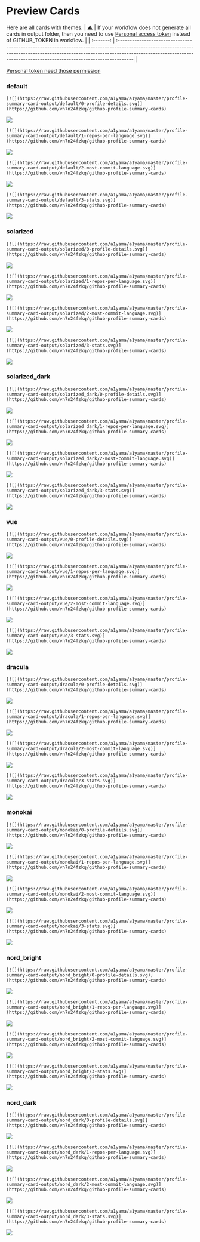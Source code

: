 
# Preview Cards

Here are all cards with themes.
| :warning: | If your workflow does not generate all cards in output folder, then you need to use [Personal access token](https://docs.github.com/en/actions/configuring-and-managing-workflows/creating-and-storing-encrypted-secrets) instead of GITHUB_TOKEN in workflow. |
| :-------: | :------------------------------------------------------------------------------------------------------------------------------------------------------------------------------------------------------------------------------------------------ |

[Personal token need those permission](https://github.com/vn7n24fzkq/github-profile-summary-cards/wiki/Personal-access-token-permissions)


### default


```
[![](https://raw.githubusercontent.com/a1yama/a1yama/master/profile-summary-card-output/default/0-profile-details.svg)](https://github.com/vn7n24fzkq/github-profile-summary-cards)
```
![](https://raw.githubusercontent.com/a1yama/a1yama/master/profile-summary-card-output/default/0-profile-details.svg)


```
[![](https://raw.githubusercontent.com/a1yama/a1yama/master/profile-summary-card-output/default/1-repos-per-language.svg)](https://github.com/vn7n24fzkq/github-profile-summary-cards)
```
![](https://raw.githubusercontent.com/a1yama/a1yama/master/profile-summary-card-output/default/1-repos-per-language.svg)


```
[![](https://raw.githubusercontent.com/a1yama/a1yama/master/profile-summary-card-output/default/2-most-commit-language.svg)](https://github.com/vn7n24fzkq/github-profile-summary-cards)
```
![](https://raw.githubusercontent.com/a1yama/a1yama/master/profile-summary-card-output/default/2-most-commit-language.svg)


```
[![](https://raw.githubusercontent.com/a1yama/a1yama/master/profile-summary-card-output/default/3-stats.svg)](https://github.com/vn7n24fzkq/github-profile-summary-cards)
```
![](https://raw.githubusercontent.com/a1yama/a1yama/master/profile-summary-card-output/default/3-stats.svg)


### solarized


```
[![](https://raw.githubusercontent.com/a1yama/a1yama/master/profile-summary-card-output/solarized/0-profile-details.svg)](https://github.com/vn7n24fzkq/github-profile-summary-cards)
```
![](https://raw.githubusercontent.com/a1yama/a1yama/master/profile-summary-card-output/solarized/0-profile-details.svg)


```
[![](https://raw.githubusercontent.com/a1yama/a1yama/master/profile-summary-card-output/solarized/1-repos-per-language.svg)](https://github.com/vn7n24fzkq/github-profile-summary-cards)
```
![](https://raw.githubusercontent.com/a1yama/a1yama/master/profile-summary-card-output/solarized/1-repos-per-language.svg)


```
[![](https://raw.githubusercontent.com/a1yama/a1yama/master/profile-summary-card-output/solarized/2-most-commit-language.svg)](https://github.com/vn7n24fzkq/github-profile-summary-cards)
```
![](https://raw.githubusercontent.com/a1yama/a1yama/master/profile-summary-card-output/solarized/2-most-commit-language.svg)


```
[![](https://raw.githubusercontent.com/a1yama/a1yama/master/profile-summary-card-output/solarized/3-stats.svg)](https://github.com/vn7n24fzkq/github-profile-summary-cards)
```
![](https://raw.githubusercontent.com/a1yama/a1yama/master/profile-summary-card-output/solarized/3-stats.svg)


### solarized_dark


```
[![](https://raw.githubusercontent.com/a1yama/a1yama/master/profile-summary-card-output/solarized_dark/0-profile-details.svg)](https://github.com/vn7n24fzkq/github-profile-summary-cards)
```
![](https://raw.githubusercontent.com/a1yama/a1yama/master/profile-summary-card-output/solarized_dark/0-profile-details.svg)


```
[![](https://raw.githubusercontent.com/a1yama/a1yama/master/profile-summary-card-output/solarized_dark/1-repos-per-language.svg)](https://github.com/vn7n24fzkq/github-profile-summary-cards)
```
![](https://raw.githubusercontent.com/a1yama/a1yama/master/profile-summary-card-output/solarized_dark/1-repos-per-language.svg)


```
[![](https://raw.githubusercontent.com/a1yama/a1yama/master/profile-summary-card-output/solarized_dark/2-most-commit-language.svg)](https://github.com/vn7n24fzkq/github-profile-summary-cards)
```
![](https://raw.githubusercontent.com/a1yama/a1yama/master/profile-summary-card-output/solarized_dark/2-most-commit-language.svg)


```
[![](https://raw.githubusercontent.com/a1yama/a1yama/master/profile-summary-card-output/solarized_dark/3-stats.svg)](https://github.com/vn7n24fzkq/github-profile-summary-cards)
```
![](https://raw.githubusercontent.com/a1yama/a1yama/master/profile-summary-card-output/solarized_dark/3-stats.svg)


### vue


```
[![](https://raw.githubusercontent.com/a1yama/a1yama/master/profile-summary-card-output/vue/0-profile-details.svg)](https://github.com/vn7n24fzkq/github-profile-summary-cards)
```
![](https://raw.githubusercontent.com/a1yama/a1yama/master/profile-summary-card-output/vue/0-profile-details.svg)


```
[![](https://raw.githubusercontent.com/a1yama/a1yama/master/profile-summary-card-output/vue/1-repos-per-language.svg)](https://github.com/vn7n24fzkq/github-profile-summary-cards)
```
![](https://raw.githubusercontent.com/a1yama/a1yama/master/profile-summary-card-output/vue/1-repos-per-language.svg)


```
[![](https://raw.githubusercontent.com/a1yama/a1yama/master/profile-summary-card-output/vue/2-most-commit-language.svg)](https://github.com/vn7n24fzkq/github-profile-summary-cards)
```
![](https://raw.githubusercontent.com/a1yama/a1yama/master/profile-summary-card-output/vue/2-most-commit-language.svg)


```
[![](https://raw.githubusercontent.com/a1yama/a1yama/master/profile-summary-card-output/vue/3-stats.svg)](https://github.com/vn7n24fzkq/github-profile-summary-cards)
```
![](https://raw.githubusercontent.com/a1yama/a1yama/master/profile-summary-card-output/vue/3-stats.svg)


### dracula


```
[![](https://raw.githubusercontent.com/a1yama/a1yama/master/profile-summary-card-output/dracula/0-profile-details.svg)](https://github.com/vn7n24fzkq/github-profile-summary-cards)
```
![](https://raw.githubusercontent.com/a1yama/a1yama/master/profile-summary-card-output/dracula/0-profile-details.svg)


```
[![](https://raw.githubusercontent.com/a1yama/a1yama/master/profile-summary-card-output/dracula/1-repos-per-language.svg)](https://github.com/vn7n24fzkq/github-profile-summary-cards)
```
![](https://raw.githubusercontent.com/a1yama/a1yama/master/profile-summary-card-output/dracula/1-repos-per-language.svg)


```
[![](https://raw.githubusercontent.com/a1yama/a1yama/master/profile-summary-card-output/dracula/2-most-commit-language.svg)](https://github.com/vn7n24fzkq/github-profile-summary-cards)
```
![](https://raw.githubusercontent.com/a1yama/a1yama/master/profile-summary-card-output/dracula/2-most-commit-language.svg)


```
[![](https://raw.githubusercontent.com/a1yama/a1yama/master/profile-summary-card-output/dracula/3-stats.svg)](https://github.com/vn7n24fzkq/github-profile-summary-cards)
```
![](https://raw.githubusercontent.com/a1yama/a1yama/master/profile-summary-card-output/dracula/3-stats.svg)


### monokai


```
[![](https://raw.githubusercontent.com/a1yama/a1yama/master/profile-summary-card-output/monokai/0-profile-details.svg)](https://github.com/vn7n24fzkq/github-profile-summary-cards)
```
![](https://raw.githubusercontent.com/a1yama/a1yama/master/profile-summary-card-output/monokai/0-profile-details.svg)


```
[![](https://raw.githubusercontent.com/a1yama/a1yama/master/profile-summary-card-output/monokai/1-repos-per-language.svg)](https://github.com/vn7n24fzkq/github-profile-summary-cards)
```
![](https://raw.githubusercontent.com/a1yama/a1yama/master/profile-summary-card-output/monokai/1-repos-per-language.svg)


```
[![](https://raw.githubusercontent.com/a1yama/a1yama/master/profile-summary-card-output/monokai/2-most-commit-language.svg)](https://github.com/vn7n24fzkq/github-profile-summary-cards)
```
![](https://raw.githubusercontent.com/a1yama/a1yama/master/profile-summary-card-output/monokai/2-most-commit-language.svg)


```
[![](https://raw.githubusercontent.com/a1yama/a1yama/master/profile-summary-card-output/monokai/3-stats.svg)](https://github.com/vn7n24fzkq/github-profile-summary-cards)
```
![](https://raw.githubusercontent.com/a1yama/a1yama/master/profile-summary-card-output/monokai/3-stats.svg)


### nord_bright


```
[![](https://raw.githubusercontent.com/a1yama/a1yama/master/profile-summary-card-output/nord_bright/0-profile-details.svg)](https://github.com/vn7n24fzkq/github-profile-summary-cards)
```
![](https://raw.githubusercontent.com/a1yama/a1yama/master/profile-summary-card-output/nord_bright/0-profile-details.svg)


```
[![](https://raw.githubusercontent.com/a1yama/a1yama/master/profile-summary-card-output/nord_bright/1-repos-per-language.svg)](https://github.com/vn7n24fzkq/github-profile-summary-cards)
```
![](https://raw.githubusercontent.com/a1yama/a1yama/master/profile-summary-card-output/nord_bright/1-repos-per-language.svg)


```
[![](https://raw.githubusercontent.com/a1yama/a1yama/master/profile-summary-card-output/nord_bright/2-most-commit-language.svg)](https://github.com/vn7n24fzkq/github-profile-summary-cards)
```
![](https://raw.githubusercontent.com/a1yama/a1yama/master/profile-summary-card-output/nord_bright/2-most-commit-language.svg)


```
[![](https://raw.githubusercontent.com/a1yama/a1yama/master/profile-summary-card-output/nord_bright/3-stats.svg)](https://github.com/vn7n24fzkq/github-profile-summary-cards)
```
![](https://raw.githubusercontent.com/a1yama/a1yama/master/profile-summary-card-output/nord_bright/3-stats.svg)


### nord_dark


```
[![](https://raw.githubusercontent.com/a1yama/a1yama/master/profile-summary-card-output/nord_dark/0-profile-details.svg)](https://github.com/vn7n24fzkq/github-profile-summary-cards)
```
![](https://raw.githubusercontent.com/a1yama/a1yama/master/profile-summary-card-output/nord_dark/0-profile-details.svg)


```
[![](https://raw.githubusercontent.com/a1yama/a1yama/master/profile-summary-card-output/nord_dark/1-repos-per-language.svg)](https://github.com/vn7n24fzkq/github-profile-summary-cards)
```
![](https://raw.githubusercontent.com/a1yama/a1yama/master/profile-summary-card-output/nord_dark/1-repos-per-language.svg)


```
[![](https://raw.githubusercontent.com/a1yama/a1yama/master/profile-summary-card-output/nord_dark/2-most-commit-language.svg)](https://github.com/vn7n24fzkq/github-profile-summary-cards)
```
![](https://raw.githubusercontent.com/a1yama/a1yama/master/profile-summary-card-output/nord_dark/2-most-commit-language.svg)


```
[![](https://raw.githubusercontent.com/a1yama/a1yama/master/profile-summary-card-output/nord_dark/3-stats.svg)](https://github.com/vn7n24fzkq/github-profile-summary-cards)
```
![](https://raw.githubusercontent.com/a1yama/a1yama/master/profile-summary-card-output/nord_dark/3-stats.svg)

